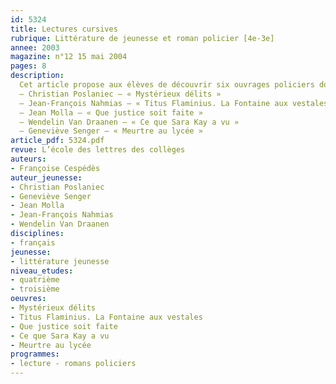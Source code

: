 ```yaml
---
id: 5324
title: Lectures cursives
rubrique: Littérature de jeunesse et roman policier [4e-3e]
annee: 2003
magazine: n°12 15 mai 2004
pages: 8
description: 
  Cet article propose aux élèves de découvrir six ouvrages policiers dont la diversité générique (roman, nouvelles, extraits…) pourra satisfaire tous les goûts. Les différentes histoires montrent toutes combien les apparences peuvent être trompeuses. Certaines personnes ne sont en réalité pas du tout ce qu’elles semblent être – objets d’admiration ou de pitié, elles cachent parfois de profonds instincts destructeurs…
  – Christian Poslaniec – « Mystérieux délits »
  – Jean-François Nahmias – « Titus Flaminius. La Fontaine aux vestales »
  – Jean Molla – « Que justice soit faite »
  – Wendelin Van Draanen – « Ce que Sara Kay a vu »
  – Geneviève Senger – « Meurtre au lycée »
article_pdf: 5324.pdf
revue: L’école des lettres des collèges
auteurs:
- Françoise Cespédès
auteur_jeunesse:
- Christian Poslaniec
- Geneviève Senger
- Jean Molla
- Jean-François Nahmias
- Wendelin Van Draanen
disciplines:
- français
jeunesse:
- littérature jeunesse
niveau_etudes:
- quatrième
- troisième
oeuvres:
- Mystérieux délits
- Titus Flaminius. La Fontaine aux vestales
- Que justice soit faite
- Ce que Sara Kay a vu
- Meurtre au lycée
programmes:
- lecture - romans policiers
---
```

